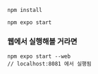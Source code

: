 ```
npm install
```

```
npm expo start
```
### 웹에서 실행해볼 거라면
```
npm expo start --web
// localhost:8081 에서 실행됨
```
